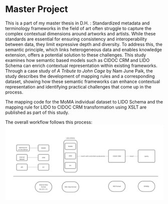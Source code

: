 # Master Project
This is a part of my master thesis in D.H. 
: Standardized metadata and terminology frameworks in the field of art often struggle to capture the complex contextual dimensions around artworks and artists. While these standards are essential for ensuring consistency and interoperability between data, they limit expressive depth and diversity. To address this, the semantic principle, which links heterogeneous data and enables knowledge extension, offers a potential solution to these challenges. This study examines how semantic based models such as CIDOC CRM and LIDO Schema can enrich contextual representation within existing frameworks. Through a case study of *A Tribute to John Cage* by Nam June Paik, the study describes the development of mapping rules and a corresponding dataset, showing how these semantic frameworks can enhance contextual representation and identifying practical challenges that come up in the process.

The mapping code for the MoMA individual dataset to LIDO Schema and the mapping rule for LIDO to CIDOC CRM transformation using XSLT are published as part of this study.

The overall workflow follows this process:
![image_alt](workflow.jpg)
